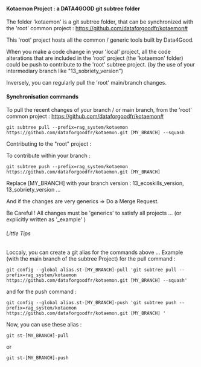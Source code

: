 #### Kotaemon Project : a DATA4GOOD git subtree folder


The folder 'kotaemon' is a git subtree folder, that can be synchronized with the 'root' common project : https://github.com/dataforgoodfr/kotaemon#

This 'root' project hosts all the common / generic tools built by Data4Good.

When you make a code change in your 'local' project, all the code alterations that are included in the 'root' project (the 'kotaemon' folder) could be push to contribute to the 'root' subtree project. (by the use of your intermediary branch like "13_sobriety_version")

Inversely, you can regularly pull the 'root' main/branch changes.

#### Synchronisation commands

To pull the recent changes of your branch / or main branch, from the 'root' common project : https://github.com/dataforgoodfr/kotaemon#

```git subtree pull --prefix=rag_system/kotaemon https://github.com/dataforgoodfr/kotaemon.git [MY_BRANCH] --squash```

Contributing to the "root" project :

To contribute within your branch :

```git subtree push --prefix=rag_system/kotaemon  https://github.com/dataforgoodfr/kotaemon.git [MY_BRANCH]```

Replace [MY_BRANCH] with your branch version : 13_ecoskills_version, 13_sobriety_version ...

And if the changes are very generics => Do a Merge Request.

Be Careful ! All changes must be 'generics' to satisfy all projects ... (or explicitly written as '_example' )


###### Little Tips

Loccaly, you can create a git alias for the commands above ... Example (with the main branch of the subtree Project) for the pull command :

```git config --global alias.st-[MY_BRANCH]-pull 'git subtree pull --prefix=rag_system/kotaemon https://github.com/dataforgoodfr/kotaemon.git [MY_BRANCH] --squash' ```

and for the push command : 

```git config --global alias.st-[MY_BRANCH]-push 'git subtree push --prefix=rag_system/kotaemon  https://github.com/dataforgoodfr/kotaemon.git [MY_BRANCH] ' ```

Now, you can use these alias :


```git st-[MY_BRANCH]-pull ```

or 

```git st-[MY_BRANCH]-push ```
